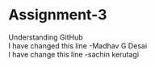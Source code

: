 # Assignment-3
Understanding GitHub
<br>
I have changed this line -Madhav G Desai
<br>
I have change this line -sachin kerutagi 
